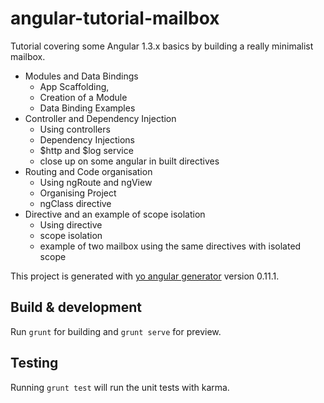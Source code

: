 # angular-tutorial-mailbox

Tutorial covering some Angular 1.3.x basics by building a really minimalist mailbox.
- Modules and Data Bindings
  - App Scaffolding,
  - Creation of a Module
  - Data Binding Examples
- Controller and Dependency Injection
  - Using controllers
  - Dependency Injections
  - $http and $log service
  - close up on some angular in built directives
- Routing and Code organisation
  - Using ngRoute and ngView
  - Organising Project
  - ngClass directive
- Directive and an example of scope isolation
  - Using directive
  - scope isolation
  - example of two mailbox using the same directives with isolated scope


This project is generated with [yo angular generator](https://github.com/yeoman/generator-angular)
version 0.11.1.

## Build & development

Run `grunt` for building and `grunt serve` for preview.

## Testing

Running `grunt test` will run the unit tests with karma.
